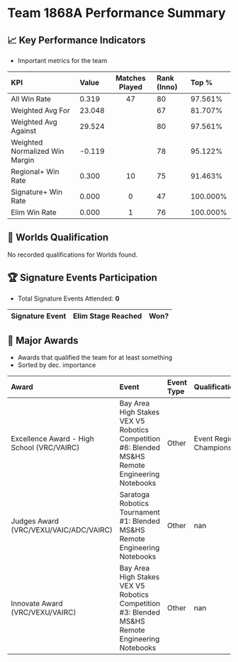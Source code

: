 # Team 1868A Performance Summary

## 📈 Key Performance Indicators
- Important metrics for the team

| KPI | Value | Matches Played | Rank (Inno) | Top % |
|:---|:-----|:--------------:|:----|:-----|
| All Win Rate | 0.319 | 47 | 80 | 97.561% |
| Weighted Avg For | 23.048 |  | 67 | 81.707% |
| Weighted Avg Against | 29.524 |  | 80 | 97.561% |
| Weighted Normalized Win Margin | -0.119 |  | 78 | 95.122% |
| Regional+ Win Rate | 0.300 | 10 | 75 | 91.463% |
| Signature+ Win Rate | 0.000 | 0 | 47 | 100.000% |
| Elim Win Rate | 0.000 | 1 | 76 | 100.000% |


## 🎯 Worlds Qualification
No recorded qualifications for Worlds found.

## 🏆 Signature Events Participation
- Total Signature Events Attended: **0**

| Signature Event | Elim Stage Reached | Won? |
|:----------------|:-------------------|:----|


## 🥇 Major Awards
- Awards that qualified the team for at least something
- Sorted by dec. importance

| Award | Event | Event Type | Qualification |
|:------|:------|:-----------|:--------------|
| Excellence Award - High School (VRC/VAIRC) | Bay Area High Stakes VEX V5 Robotics Competition #6: Blended MS&HS Remote Engineering Notebooks | Other | Event Region Championship |
| Judges Award (VRC/VEXU/VAIC/ADC/VAIRC) | Saratoga Robotics Tournament #1: Blended MS&HS Remote Engineering Notebooks | Other | nan |
| Innovate Award (VRC/VEXU/VAIRC) | Bay Area High Stakes VEX V5 Robotics Competition #3: Blended MS&HS Remote Engineering Notebooks | Other | nan |

